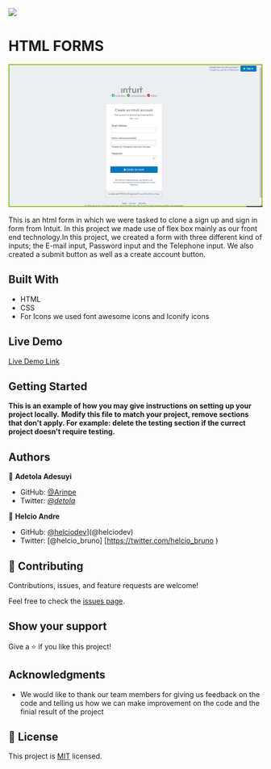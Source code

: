 ![](https://img.shields.io/badge/Microverse-blueviolet)

# HTML FORMS


![screenshot](https://github.com/Arinpe/html-forms/blob/feature-branch/images/html-form-sceenshot.png
)

This is an html form in which we were tasked to clone a sign up and sign in form from Intuit. In this project we made use of flex box mainly as our front end technology.In this project, we created a form with three different kind of inputs; the E-mail input, Password input and the Telephone input. We also created a submit button as well as a create account button.

## Built With

- HTML
- CSS
- For Icons we used font awesome icons and Iconify icons

## Live Demo

[Live Demo Link](https://rawcdn.githack.com/Arinpe/html-forms/cffd7badb8a5732a55731aea93c673d40f0fef81/index.html)

## Getting Started

**This is an example of how you may give instructions on setting up your project locally.**
**Modify this file to match your project, remove sections that don't apply. For example: delete the testing section if the currect project doesn't require testing.**

## Authors

👤 **Adetola Adesuyi**

- GitHub: [@Arinpe](@https://github.com/Arinpe)
- Twitter: [@_detola_](https://twitter.com/_detola_)

👤 **Helcio Andre**

- GitHub: [@helciodev](https://github.com/helciodev)](@helciodev)
- Twitter: [@helcio_bruno]
 [https://twitter.com/helcio_bruno
)

## 🤝 Contributing

Contributions, issues, and feature requests are welcome!

Feel free to check the [issues page](https://github.com/Arinpe/html-forms/issues).

## Show your support

Give a ⭐️ if you like this project!

## Acknowledgments

- We would like to thank our team members for giving us feedback on the code and telling us how we can make improvement on the code and the finial result of the project

## 📝 License

This project is [MIT](lic.url) licensed.
